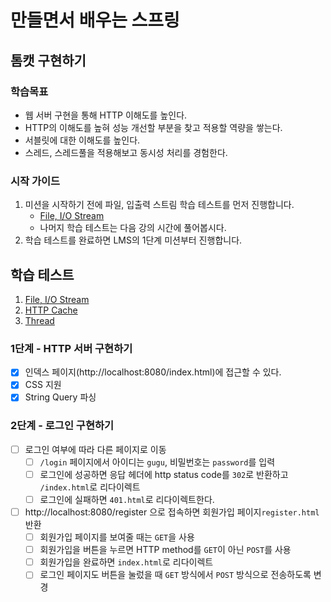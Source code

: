 # 만들면서 배우는 스프링

## 톰캣 구현하기

### 학습목표
- 웹 서버 구현을 통해 HTTP 이해도를 높인다.
- HTTP의 이해도를 높혀 성능 개선할 부분을 찾고 적용할 역량을 쌓는다.
- 서블릿에 대한 이해도를 높인다.
- 스레드, 스레드풀을 적용해보고 동시성 처리를 경험한다.

### 시작 가이드
1. 미션을 시작하기 전에 파일, 입출력 스트림 학습 테스트를 먼저 진행합니다.
    - [File, I/O Stream](study/src/test/java/study)
    - 나머지 학습 테스트는 다음 강의 시간에 풀어봅시다.
2. 학습 테스트를 완료하면 LMS의 1단계 미션부터 진행합니다.

## 학습 테스트
1. [File, I/O Stream](study/src/test/java/study)
2. [HTTP Cache](study/src/test/java/cache)
3. [Thread](study/src/test/java/thread)


### 1단계 - HTTP 서버 구현하기
- [x] 인덱스 페이지(http://localhost:8080/index.html)에 접근할 수 있다.
- [x] CSS 지원
- [x] String Query 파싱

### 2단계 - 로그인 구현하기
- [ ] 로그인 여부에 따라 다른 페이지로 이동
  - [ ] `/login` 페이지에서 아이디는 `gugu`, 비밀번호는 `password`를 입력
  - [ ] 로그인에 성공하면 응답 헤더에 http status code를 `302`로 반환하고 `/index.html`로 리다이렉트
  - [ ] 로그인에 실패하면 `401.html`로 리다이렉트한다.
- [ ] http://localhost:8080/register 으로 접속하면 회원가입 페이지`register.html` 반환
  - [ ] 회원가입 페이지를 보여줄 때는 `GET`을 사용
  - [ ] 회원가입을 버튼을 누르면 HTTP method를 `GET`이 아닌 `POST`를 사용
  - [ ] 회원가입을 완료하면 `index.html`로 리다이렉트
  - [ ] 로그인 페이지도 버튼을 눌렀을 때 `GET` 방식에서 `POST` 방식으로 전송하도록 변경
